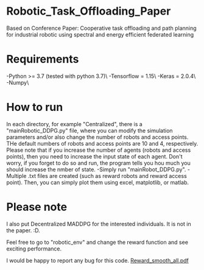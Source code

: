 # Robotic_Task_Offloading_Paper
Based on Conference Paper: Cooperative task offloading and path planning for industrial robotic using spectral and energy efficient federated learning

# Requirements
-Python >= 3.7 (tested with python 3.7)\\
-Tensorflow = 1.15\\
-Keras = 2.0.4\\
-Numpy\\

# How to run
In each directory, for example "Centralized", there is a "mainRobotic_DDPG.py" file, where you can modify the simulation parameters and/or also change the number of robots and access points. THe default numbers of robots and access points are 10 and 4, respectively. Please note that if you increase the number of agents (robots and access points), then you need to increase the input state of each agent. Don't worry, if you forget to do so and run, the program tells you hou much you should increase the nmber of state.
-Simply run "mainRobot_DDPG.py".
-Multiple .txt files are created (such as reward robots and reward access point). Then, you can simply plot them using excel, matplotlib, or matlab.

# Please note
I also put Decentralized MADDPG for the interested individuals. It is not in the paper. :D.


Feel free to go to "robotic_env" and change the reward function and see exciting performance.

I would be happy to report any bug for this code.
[Reward_smooth_all.pdf](https://github.com/Mohsenpourghasemian/Robotic/files/11407888/Reward_smooth_all.pdf)
